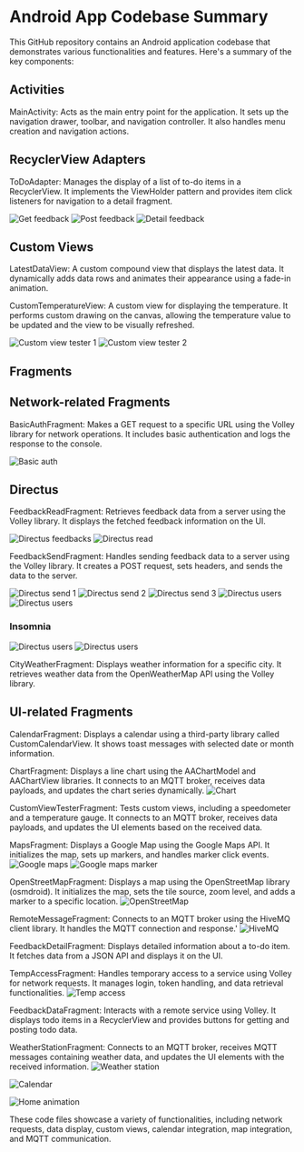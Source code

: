 # Android App Codebase Summary

This GitHub repository contains an Android application codebase that demonstrates various
functionalities and features. Here's a summary of the key components:

## Activities

MainActivity: Acts as the main entry point for the application. It sets up the navigation drawer,
toolbar, and navigation controller. It also handles menu creation and navigation actions.

## RecyclerView Adapters

ToDoAdapter: Manages the display of a list of to-do items in a RecyclerView. It implements the
ViewHolder pattern and provides item click listeners for navigation to a detail fragment.

![Get feedback](app/src/main/res/drawable/get_feedback_data.png)
![Post feedback](app/src/main/res/drawable/post_feedback.png)
![Detail feedback](app/src/main/res/drawable/feedback_detail.png)

## Custom Views

LatestDataView: A custom compound view that displays the latest data. It dynamically adds data rows
and animates their appearance using a fade-in animation.

CustomTemperatureView: A custom view for displaying the temperature. It performs custom drawing on
the canvas, allowing the temperature value to be updated and the view to be visually refreshed.

![Custom view tester 1](app/src/main/res/drawable/custom_view_tester1.png)
![Custom view tester 2](app/src/main/res/drawable/custom_view_tester2.png)

## Fragments

## Network-related Fragments

BasicAuthFragment: Makes a GET request to a specific URL using the Volley library for network
operations. It includes basic authentication and logs the response to the console.

![Basic auth](app/src/main/res/drawable/basic_auth.png)

## Directus

FeedbackReadFragment: Retrieves feedback data from a server using the Volley library. It displays
the fetched feedback information on the UI.

![Directus feedbacks](app/src/main/res/drawable/directus_feedbacks.png)
![Directus read](app/src/main/res/drawable/directus_read.png)

FeedbackSendFragment: Handles sending feedback data to a server using the Volley library. It creates
a POST request, sets headers, and sends the data to the server.

![Directus send 1](app/src/main/res/drawable/directus_send1.png)
![Directus send 2](app/src/main/res/drawable/directus_send2.png)
![Directus send 3](app/src/main/res/drawable/directus_send3.png)
![Directus users](app/src/main/res/drawable/directus_users.png)
![Directus users](app/src/main/res/drawable/directus_data.png)

### Insomnia
![Directus users](app/src/main/res/drawable/directus_insomnia.png)
![Directus users](app/src/main/res/drawable/directus_jsonviewer.png)

CityWeatherFragment: Displays weather information for a specific city. It retrieves weather data
from the OpenWeatherMap API using the Volley library.

## UI-related Fragments

CalendarFragment: Displays a calendar using a third-party library called CustomCalendarView. It
shows toast messages with selected date or month information.

ChartFragment: Displays a line chart using the AAChartModel and AAChartView libraries. It connects
to an MQTT broker, receives data payloads, and updates the chart series dynamically.
![Chart](app/src/main/res/drawable/chart.png)

CustomViewTesterFragment: Tests custom views, including a speedometer and a temperature gauge. It
connects to an MQTT broker, receives data payloads, and updates the UI elements based on the
received data.

MapsFragment: Displays a Google Map using the Google Maps API. It initializes the map, sets up
markers, and handles marker click events.
![Google maps](app/src/main/res/drawable/googlemaps_api.png)
![Google maps marker](app/src/main/res/drawable/googlemaps_marker.png)

OpenStreetMapFragment: Displays a map using the OpenStreetMap library (osmdroid). It initializes the
map, sets the tile source, zoom level, and adds a marker to a specific location.
![OpenStreetMap](app/src/main/res/drawable/openstreetmap.png)

RemoteMessageFragment: Connects to an MQTT broker using the HiveMQ client library. It handles the
MQTT connection and response.'
![HiveMQ](app/src/main/res/drawable/hive_mq.png)

FeedbackDetailFragment: Displays detailed information about a to-do item. It fetches data from a
JSON
API and displays it on the UI.

TempAccessFragment: Handles temporary access to a service using Volley for network requests. It
manages login, token handling, and data retrieval functionalities.
![Temp access](app/src/main/res/drawable/temp_access.png)

FeedbackDataFragment: Interacts with a remote service using Volley. It displays todo items in a
RecyclerView and provides buttons for getting and posting todo data.

WeatherStationFragment: Connects to an MQTT broker, receives MQTT messages containing weather data,
and updates the UI elements with the received information.
![Weather station](app/src/main/res/drawable/weather_station.png)

![Calendar](app/src/main/res/drawable/calendar.png)

![Home animation](app/src/main/res/drawable/home_anim.png)

These code files showcase a variety of functionalities, including network requests, data display,
custom views, calendar integration, map integration, and MQTT communication.